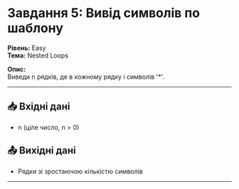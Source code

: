 # Завдання 5: Вивід символів по шаблону

**Рівень:** Easy  
**Тема:** Nested Loops  

**Опис:**  
Виведи n рядків, де в кожному рядку i символів '*'.

---

## 📥 Вхідні дані
- n (ціле число, n > 0)

## 📤 Вихідні дані
- Рядки зі зростаючою кількістю символів

---